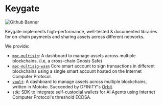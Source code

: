 # Keygate
![Github Banner](https://github.com/user-attachments/assets/e887fb6b-5b29-4dc3-b9e4-dbd61cf832c5)

Keygate implements high-performance, well-tested & documented libraries for on-chain payments and sharing assets across different networks.

We provide:
* [`mpc-multisig`](https://github.com/keygate-io/mpc-multisig): A dashboard to manage assets across multiple blockchains. (i.e, a cross-chain Gnosis Safe)
* [`mpc-multisig-wasm`](https://github.com/keygate-io/mpc-multisig-wasm) Core smart account to sign transactions in different blockchains using a single smart account hosted on the Internet Computer Protocol.
* [`vault`](https://github.com/keygate-io/vault): A dashboard to manage assets across multiple blockchains, written in Motoko. Succeeded by DFINITY's [Orbit](https://orbit.global/).
* [`sdk`](https://github.com/keygate-io/sdk): SDK to integrate self-custodial wallets for AI Agents using Internet Computer Protocol's threshold ECDSA.
